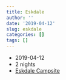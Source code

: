 ```yaml
---
title: Eskdale
author: ''
date: '2019-04-12'
slug: eskdale
categories: []
tags: []
---
```


* 2019-04-12
* 2 nights
* [Eskdale Campsite](https://goo.gl/maps/r4zYjMJWPKKxT3nY9)